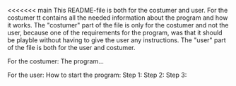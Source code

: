 <<<<<<< main
This README-file is both for the costumer and user. For the costumer tt contains all the needed information about the program and how it works.
The "costumer" part of the file is only for the costumer and not the user, because one of the requirements for the program, was that it should be playble without having to give 
the user any instructions. The "user" part of the file is both for the user and costumer.

For the costumer:
The program...

For the user:
How to start the program:
Step 1: 
Step 2:
Step 3: